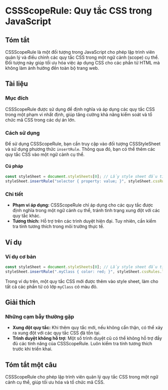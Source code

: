 <!--
Meta Description: # CSSScopeRule: Quy tắc CSS trong JavaScript ## Tóm tắt CSSScopeRule là một đối tượng trong JavaScript cho phép lập trình viên quản lý và điều chỉnh c...
Meta Keywords: quy, tắc, các, css, trong
-->

# CSSScopeRule: Quy tắc CSS trong JavaScript

## Tóm tắt
CSSScopeRule là một đối tượng trong JavaScript cho phép lập trình viên quản lý và điều chỉnh các quy tắc CSS trong một ngữ cảnh (scope) cụ thể. Đối tượng này giúp tối ưu hóa việc áp dụng CSS cho các phần tử HTML mà không làm ảnh hưởng đến toàn bộ trang web.

## Tài liệu
### Mục đích
CSSScopeRule được sử dụng để định nghĩa và áp dụng các quy tắc CSS trong một phạm vi nhất định, giúp tăng cường khả năng kiểm soát và tổ chức mã CSS trong các dự án lớn.

### Cách sử dụng
Để sử dụng CSSScopeRule, bạn cần truy cập vào đối tượng CSSStyleSheet và sử dụng phương thức `insertRule`. Thông qua đó, bạn có thể thêm các quy tắc CSS vào một ngữ cảnh cụ thể.

#### Cú pháp
```javascript
const styleSheet = document.styleSheets[0]; // Lấy style sheet đầu tiên
styleSheet.insertRule("selector { property: value; }", styleSheet.cssRules.length);
```

### Chi tiết
- **Phạm vi áp dụng:** CSSScopeRule chỉ áp dụng cho các quy tắc được định nghĩa trong một ngữ cảnh cụ thể, tránh tình trạng xung đột với các quy tắc khác.
- **Tương thích:** Hỗ trợ trên các trình duyệt hiện đại. Tuy nhiên, cần kiểm tra tính tương thích trong môi trường thực tế.

## Ví dụ
### Ví dụ cơ bản
```javascript
const styleSheet = document.styleSheets[0]; // Lấy style sheet đầu tiên
styleSheet.insertRule(".myClass { color: red; }", styleSheet.cssRules.length);
```
Trong ví dụ trên, một quy tắc CSS mới được thêm vào style sheet, làm cho tất cả các phần tử có lớp `myClass` có màu đỏ.

## Giải thích
### Những cạm bẫy thường gặp
- **Xung đột quy tắc:** Khi thêm quy tắc mới, nếu không cẩn thận, có thể xảy ra xung đột với các quy tắc CSS đã tồn tại.
- **Trình duyệt không hỗ trợ:** Một số trình duyệt cũ có thể không hỗ trợ đầy đủ các tính năng của CSSScopeRule. Luôn kiểm tra tính tương thích trước khi triển khai.

## Tóm tắt một câu
CSSScopeRule cho phép lập trình viên quản lý quy tắc CSS trong một ngữ cảnh cụ thể, giúp tối ưu hóa và tổ chức mã CSS.